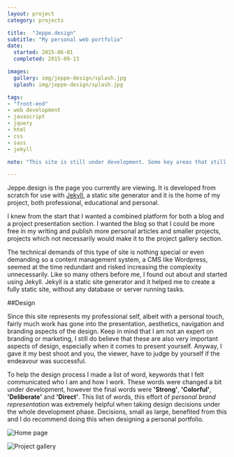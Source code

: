 ```yaml
---
layout: project
category: projects

title:  "Jeppe.design"
subtitle: "My personal web portfolio"
date:
  started: 2015-06-01
  completed: 2015-09-13

images:
  gallery: img/jeppe-design/splash.jpg
  splash: img/jeppe-design/splash.jpg

tags:
- "front-end"
- web development
- javascript
- jquery
- html
- css
- sass
- jekyll

note: "This site is still under development. Some key areas that still are unfinished or need more development are cross-browser compatibility, usability, css refactor, missing gallery styles and the inclusion of a tag-index. Projects and old articles will also be added in time."

---
```


Jeppe.design is the page you currently are viewing. It is developed from scratch for use with [Jekyll][jekyll], a static site generator and it is the home of my project, both professional, educational and personal.
<!--more-->

I knew from the start that I wanted a combined platform for both a blog and a project presentation section. I wanted the blog so that I could be more free in my writing and publish more personal articles and smaller projects, projects which not necessarily would make it to the project gallery section.

The technical demands of this type of site is nothing special or even demanding so a content management system, a CMS like Wordpress, seemed at the time redundant and risked increasing the complexity unnecessarily. Like so many others before me, I found out about and started using Jekyll. Jekyll is a static site generator and it helped me to create a fully static site, without any database or server running tasks.


##Design

Since this site represents my professional self, albeit with a personal touch, fairly much work has gone into the presentation, aesthetics, navigation and branding aspects of the design. Keep in mind that I am not an expert on branding or marketing, I still do believe that these are also very important aspects of design, especially when it comes to present yourself. Anyway, I gave it my best shoot and you, the viewer, have to judge by yourself if the endeavour was successful.

To help the design process I made a list of word, keywords that I felt communicated who I am and how I work. These words were changed a bit under development, however the final words were **'Strong'**, **'Colorful'**, **'Deliberate'** and **'Direct'**. This list of words, this effort of *personal brand representation* was extremely helpful when taking design decisions under the whole development phase. Decisions, small as large, benefited from this and I do recommend doing this when designing a personal portfolio.

![Home page](../../../../img/jeppe-design/sketch-01.jpg "Simple paper drawing of the home page")

![Project gallery](../../../../img/jeppe-design/sketch-02.jpg "Layout planning of the project gallery")

[jekyll]:      http://jekyllrb.com
